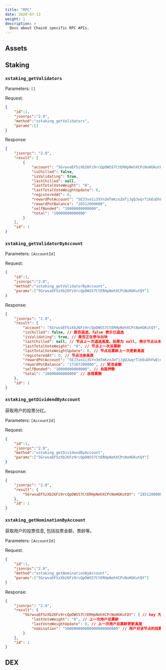```yaml
---
title: "RPC"
date: 2020-07-13
weight: 1
description: >
  Docs about ChainX specific RPC APIs.
---
```


## Assets

## Staking

### `xstaking_getValidators`

Parameters: `[]`

Request:

```json
{
    "id":1,
    "jsonrpc":"2.0",
    "method":"xstaking_getValidators",
    "params":[]
}
```

Response:

```json
{
    "jsonrpc": "2.0",
    "result": [
        {
            "account": "5GrwvaEF5zXb26Fz9rcQpDWS57CtERHpNehXCPcNoHGKutQY",
            "isChilled": false,
            "isValidating": true,
            "lastChilled": null,
            "lastTotalVoteWeight": "0",
            "lastTotalVoteWeightUpdate": 0,
            "registeredAt": 0,
            "rewardPotAccount": "5EJ3va1i3SYn3mTmKzoZmTjJgQJwqrT1kEuDhFwEcmbi7oE7",
            "rewardPotBalance": "28512000000",
            "selfBonded": "10000000000000",
            "total": "10000000000000"
        }
    ],
    "id": 1
}
```

### `xstaking_getValidatorByAccount`

Parameters: `[AccountId]`

Request:

```json
{
    "id":1,
    "jsonrpc":"2.0",
    "method":"xstaking_getValidatorByAccount",
    "params":["5GrwvaEF5zXb26Fz9rcQpDWS57CtERHpNehXCPcNoHGKutQY"]
}
```

Response:

```json
{
    "jsonrpc": "2.0",
    "result": {
        "account": "5GrwvaEF5zXb26Fz9rcQpDWS57CtERHpNehXCPcNoHGKutQY", // 节点账户地址
        "isChilled": false, // 是否退选，false 表示已退选
        "isValidating": true, // 是否正在参与出块
        "lastChilled": null, // 节点上一次退选高度。如果为 null, 表示节点从未退选过。
        "lastTotalVoteWeight": "0", // 节点上一次总票龄
        "lastTotalVoteWeightUpdate": 0, // 节点总票龄上一次更新高度
        "registeredAt": 0, // 节点注册高度
        "rewardPotAccount": "5EJ3va1i3SYn3mTmKzoZmTjJgQJwqrT1kEuDhFwEcmbi7oE7", // 奖池地址
        "rewardPotBalance": "17107200000", // 奖池金额
        "selfBonded": "10000000000000", // 自抵押数
        "total": "10000000000000" // 总得票数
    },
    "id": 1
}
```

### `xstaking_getDividendByAccount`

获取用户的投票分红。

Parameters: `[AccountId]`

Request:

```json
{
    "id":1,
    "jsonrpc":"2.0",
    "method":"xstaking_getDividendByAccount",
    "params":["5GrwvaEF5zXb26Fz9rcQpDWS57CtERHpNehXCPcNoHGKutQY"]
}
```

Response:

```json
{
    "jsonrpc": "2.0",
    "result": {
        "5GrwvaEF5zXb26Fz9rcQpDWS57CtERHpNehXCPcNoHGKutQY": "2851200000" // key 为该用户投票的验证人地址，value 为对应的分红奖励。
    },
    "id": 1
}
```

### `xstaking_getNominationByAccount`

获取用户的投票信息, 包括投票金额，票龄等。

Parameters: `[AccountId]`

Request:

```json
{
    "id":1,
    "jsonrpc":"2.0",
    "method":"xstaking_getNominationByAccount",
    "params":["5GrwvaEF5zXb26Fz9rcQpDWS57CtERHpNehXCPcNoHGKutQY"]
}
```

Response:

```json
{
    "jsonrpc": "2.0",
    "result": {
        "5GrwvaEF5zXb26Fz9rcQpDWS57CtERHpNehXCPcNoHGKutQY": { // key 为验证人地址
            "lastVoteWeight": "0", // 上一次用户总票龄
            "lastVoteWeightUpdate": 0, // 上一次用户总票龄更新高度
            "nomination": "500000000000000000000000" // 用户对该节点的投票金额
        }
    },
    "id": 1
}
```

## DEX
